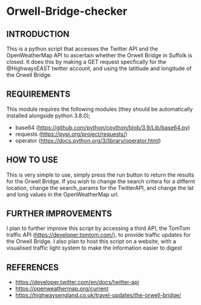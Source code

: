 # Orwell-Bridge-checker

INTRODUCTION
------------

This is a python script that accesses the Twitter API and the OpenWeatherMap API to ascertain whether the Orwell Bridge in Suffolk is closed. It does this by making a GET request specfically for the @HighwaysEAST twitter account, and using the latitiude and longitude of the Orwell Bridge.

REQUIREMENTS
------------

This module requires the following modules (they should be automatically installed alongside python 3.8.0);

- base64 (https://github.com/python/cpython/blob/3.9/Lib/base64.py)
- requests (https://pypi.org/project/requests/)
- operator (https://docs.python.org/3/library/operator.html)

HOW TO USE
-----------

This is very simple to use, simply press the run button to return the results for the Orwell Bridge. If you wish to change the search critera for a differnt location, change the search_params for the TwitterAPI, and change the lat and long values in the OpenWeatherMap url.

FURTHER IMPROVEMENTS
-----------

I plan to further improve this script by accessing a third API, the TomTom traffic API (https://developer.tomtom.com/), to provide traffic updates for the Orwell Bridge.
I also plan to host this script on a website, with a visualised traffic light system to make the information easier to digest

REFERENCES
-----------

- https://developer.twitter.com/en/docs/twitter-api
- https://openweathermap.org/current
- https://highwaysengland.co.uk/travel-updates/the-orwell-bridge/
